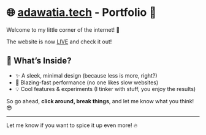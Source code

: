 
# 🌐 [adawatia.tech](https://adawatia.tech) - Portfolio 🚀  

Welcome to my little corner of the internet! 🎉  

The website is now  [LIVE](https://adawatia.tech) and check it out!  

## 🌟 What’s Inside?  
- ✨ A sleek, minimal design (because less is more, right?)  
- 🚀 Blazing-fast performance (no one likes slow websites)  
- 💡 Cool features & experiments (I tinker with stuff, you enjoy the results)  

So go ahead, **click around, break things**, and let me know what you think! 😎  

---

Let me know if you want to spice it up even more! 🔥
